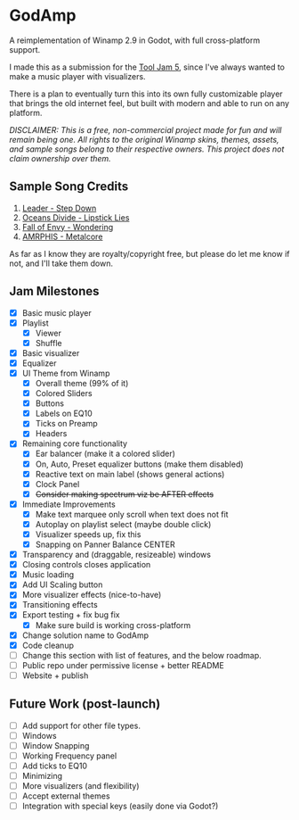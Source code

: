 # GodAmp

A reimplementation of Winamp 2.9 in Godot, with full cross-platform support.

I made this as a submission for the [Tool Jam 5](https://itch.io/jam/the-tool-jam-5), since I've always wanted to make a music player with visualizers.

There is a plan to eventually turn this into its own fully customizable player that brings the old internet feel, but built with modern and able to run on any platform.

*DISCLAIMER: This is a free, non-commercial project made for fun and will remain being one.  All rights to the original Winamp skins, themes, assets, and sample songs belong to their respective owners. This project does not claim ownership over them.*

## Sample Song Credits
1. [Leader - Step Down](https://www.youtube.com/channel/UCDm2LMZIJjy63w-mHMely1Q)
2. [Oceans Divide - Lipstick Lies](http://oceansdivide.com/)
3. [Fall of Envy - Wondering](https://www.reverbnation.com/fallofenvy) 
4. [AMRPHIS - Metalcore](https://youtu.be/WhU461oCmD8?si=nSzPaObakaQ9qYIr)

As far as I know they are royalty/copyright free, but please do let me know if not, and I'll take them down.

## Jam Milestones
- [X] Basic music player
- [X] Playlist
  - [X] Viewer
  - [X] Shuffle
- [X] Basic visualizer
- [X] Equalizer
- [X] UI Theme from Winamp
  - [X] Overall theme (99% of it)
  - [X] Colored Sliders
  - [X] Buttons
  - [X] Labels on EQ10
  - [X] Ticks on Preamp
  - [X] Headers
- [X] Remaining core functionality
  - [X] Ear balancer (make it a colored slider)
  - [X] On, Auto, Preset equalizer buttons (make them disabled)
  - [X] Reactive text on main label (shows general actions)
  - [X] Clock Panel
  - [X] ~~Consider making spectrum viz be AFTER effects~~
- [X] Immediate Improvements
  - [X] Make text marquee only scroll when text does not fit
  - [X] Autoplay on playlist select (maybe double click)
  - [X] Visualizer speeds up, fix this
  - [X] Snapping on Panner Balance CENTER
- [X] Transparency and (draggable, resizeable) windows
- [X] Closing controls closes application
- [X] Music loading
- [X] Add UI Scaling button
- [X] More visualizer effects (nice-to-have)
- [X] Transitioning effects
- [X] Export testing + fix bug fix
  - [X] Make sure build is working cross-platform
- [X] Change solution name to GodAmp
- [X] Code cleanup
- [ ] Change this section with list of features, and the below roadmap.
- [ ] Public repo under permissive license + better README
- [ ] Website + publish

## Future Work (post-launch)
- [ ] Add support for other file types. 
- [ ] Windows
- [ ] Window Snapping
- [ ] Working Frequency panel
- [ ] Add ticks to EQ10
- [ ] Minimizing
- [ ] More visualizers (and flexibility)
- [ ] Accept external themes
- [ ] Integration with special keys (easily done via Godot?)
